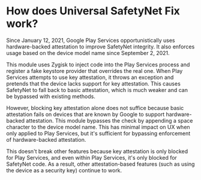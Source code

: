 # How does Universal SafetyNet Fix work?

Since January 12, 2021, Google Play Services opportunistically uses hardware-backed attestation to improve SafetyNet integrity. It also enforces usage based on the device model name since September 2, 2021.

This module uses Zygisk to inject code into the Play Services process and register a fake keystore provider that overrides the real one. When Play Services attempts to use key attestation, it throws an exception and pretends that the device lacks support for key attestation. This causes SafetyNet to fall back to basic attestation, which is much weaker and can be bypassed with existing methods.

However, blocking key attestation alone does not suffice because basic attestation fails on devices that are known by Google to support hardware-backed attestation. This module bypasses the check by appending a space character to the device model name. This has minimal impact on UX when only applied to Play Services, but it's sufficient for bypassing enforcement of hardware-backed attestation.

This doesn't break other features because key attestation is only blocked for Play Services, and even within Play Services, it's only blocked for SafetyNet code. As a result, other attestation-based features (such as using the device as a security key) continue to work.

